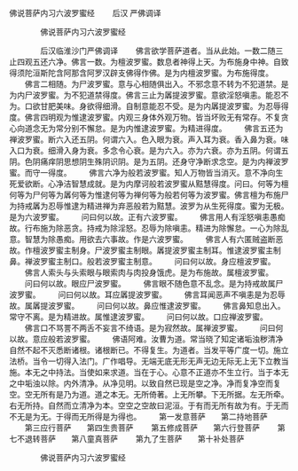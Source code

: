   佛说菩萨内习六波罗蜜经
　　后汉 严佛调译




　　　　佛说菩萨内习六波罗蜜经

　　　　后汉临淮沙门严佛调译
　　佛言欲学菩萨道者。当从此始。一数二随三止四观五还六净。佛言一数。为檀波罗蜜。数息者神得上天。为布施身中神。自致得须陀洹斯陀含阿那含阿罗汉辟支佛得作佛。是为内檀波罗蜜。为布施得度。
　　佛言二相随。为尸波罗蜜。意与心相随俱出入。不邪念意不转为不犯道禁。是为内尸波罗蜜。为不犯道禁得度。佛言三止为羼提波罗蜜。意欲淫怒嗔恚。能忍不为。口欲甘肥美味。身欲得细滑。自制意能忍不受。是为内羼提波罗蜜。为忍辱得度。佛言四明观为惟逮波罗蜜。内观三身体外观万物。皆当坏败无有常存。不复贪心向道念无为常分别不懈怠。是为内惟逮波罗蜜。为精进得度。
　　佛言五还为禅波罗蜜。断六入还五阴。何谓六入。色入眼为衰。声入耳为衰。香入鼻为衰。味入口为衰。细滑入身为衰。多念令心衰。是为六入。亦为六衰。亦为五阴。何谓五阴。色阴痛痒阴思想阴生殊阴识阴。是为五阴。还身守净断求念空。是为内禅波罗蜜。而守一得度。
　　佛言六净为般若波罗蜜。知人万物皆当消灭。意不净向生死爱欲断。心净洁智慧成就。是为内摩诃般若波罗蜜从黠慧得度。问曰。何等为檀何等为尸何等为羼何等为惟逮何等为禅何等为般若何等为波罗蜜。佛言檀为布施尸为持戒羼为忍辱惟逮为精进禅为弃恶般若为黠慧。波罗为从生死得度。蜜为无极。是为六波罗蜜。
　　问曰何以故。正有六波罗蜜。
　　佛言用人有淫怒嗔恚愚痴故。行布施为除恶贪。持戒为除淫怒。忍辱为除嗔恚。精进为除懈怠。一心为除乱意。智慧为除愚痴。用欲去六事故。作是六波罗蜜。
　　佛言人有六匿贼盗断恶故。作檀波罗蜜主制身。尸波罗蜜主制眼。羼提波罗蜜主制耳。惟逮波罗蜜主制鼻。禅波罗蜜主制口。般若波罗蜜主制意。
　　问曰何以故。身应檀波罗蜜。
　　佛言人索头与头索眼与眼索肉与肉投身饿虎。是为布施故。属檀波罗蜜。
　　问曰何以故。眼应尸波罗蜜。
　　佛言眼不随色意不乱念。是为持戒故属尸波罗蜜。
　　问曰何以故。耳应羼提波罗蜜。
　　佛言耳闻恶声不嗔恚是为忍辱故。属羼提波罗蜜。
　　问曰何以故。鼻应惟逮波罗蜜。
　　佛言鼻知息出入。常守不离。是为精进故。属惟逮波罗蜜。
　　问曰何以故。口应禅波罗蜜。
　　佛言口不骂詈不两舌不妄言不绮语。是为寂然故。属禅波罗蜜。
　　问曰何以故。意应般若波罗蜜。
　　佛语阿难。汝曹为道。常当晓了知定诸垢浊秽清净自然不起不灭悉断诸根。诸根断已。不得复生。为道者。当发平等广度一切。施立法桥。当令一切得入法门。广作唱导。无端无底无形无声无边无际无上无下立教当施。本无之中持法。当使如来求道。当在于心。心意不正道亦不生立行。当于本无之中垢浊以除。内外清净。从净见明。以致自然已现是空之净。净而复净空而复空。空无所有是乃为道。道之本无。无所倚著。上无所攀。下无所据。左无所牵。右无所持。自然而立清净为本。空空之空故曰泥洹。于有而无所有故为有。于无而不无是为无。于得而无所得是为得也。
　　第一发意菩萨　　第二持地菩萨
　　第三应行菩萨　　第四生贵菩萨
　　第五修成菩萨　　第六行登菩萨
　　第七不退转菩萨　　第八童真菩萨
　　第九了生菩萨　　第十补处菩萨

　　　　佛说菩萨内习六波罗蜜经


